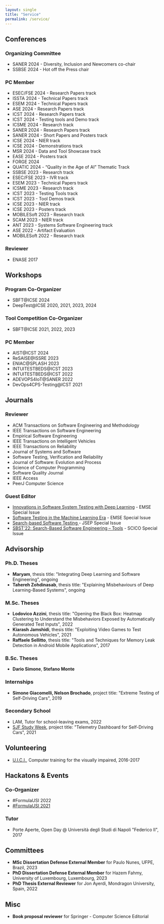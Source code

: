 ```yaml
---
layout: single
title: "Service"
permalink: /service/
---
```


## Conferences
### Organizing Committee
* SANER 2024 - Diversity, Inclusion and Newcomers co-chair
* SSBSE 2024 - Hot off the Press chair  

### PC Member
* ESEC/FSE 2024 - Research Papers track
* ISSTA 2024 - Technical Papers track
* ESEM 2024 - Technical Papers track
* ASE 2024 - Research Papers track
* ICST 2024 - Research Papers track
* ICST 2024 - Testing tools and Demo track
* ICSME 2024 - Research track
* SANER 2024 - Research Papers track
* SANER 2024 - Short Papers and Posters track
* ICSE 2024 - NIER track  
* ICSE 2024 - Demonstrations track
* MSR 2024 - Data and Tool Showcase track
* EASE 2024 - Posters track
* FORGE 2024
* QUATIC 2024 - “Quality in the Age of AI” Thematic Track  
* SSBSE 2023 - Research track  
* ESEC/FSE 2023 - IVR track
* ESEM 2023 - Technical Papers track
* ICSME 2023 - Research track
* ICST 2023 - Testing Tools track
* ICST 2023 - Tool Demos track
* ICSE 2023 - NIER track
* ICSE 2023 - Posters track
* MOBILESoft 2023 - Research track
* SCAM 2023 - NIER track
* ANT 2023 - Systems Software Engineering track
* ASE 2022 - Artifact Evaluation
* MOBILESoft 2022 - Research track

### Reviewer
* ENASE 2017

## Workshops
### Program Co-Organizer
* SBFT@ICSE 2024 
* DeepTest@ICSE 2020, 2021, 2023, 2024  

### Tool Competition Co-Organizer
* SBFT@ICSE 2021, 2022, 2023 

### PC Member
* AIST@ICST 2024  
* ReSAISE@ISSRE 2023
* ENIAC@SPLASH 2023  
* INTUITESTBEDS@ICST 2023
* INTUITESTBEDS@ICST 2022
* ADEVOPS4IoT@SANER 2022
* DevOps4CPS-Testing@ICST 2021

## Journals

### Reviewer
* ACM Transactions on Software Engineering and Methodology
* IEEE Transactions on Software Engineering
* Empirical Software Engineering
* IEEE Transactions on Intelligent Vehicles
* IEEE Transactions on Reliability
* Journal of Systems and Software
* Software Testing, Verification and Reliability
* Journal of Software: Evolution and Process
* Science of Computer Programming
* Software Quality Journal
* IEEE Access
* PeerJ Computer Science

### Guest Editor
* [Innovations in Software System Testing with Deep Learning](https://emsejournal.github.io/special_issues/2023_Innovations_in_Software_System_Testing_with_Deep_Learning.html) - EMSE Special Issue
* [Software Testing in the Machine Learning Era](https://emsejournal.github.io/special_issues/2021_Software_Testing_in_the_Machine_Learning_Era.html) - EMSE Special Issue
* [Search-based Software Testing ](https://onlinelibrary.wiley.com/pb-assets/assets/20477481/Special%20Issue%20on%20Search-based%20software%20testing-1637849907903.pdf) - JSEP Special Issue
* [SBST’22: Search-Based Software Engineering – Tools](https://www.sciencedirect.com/journal/science-of-computer-programming/special-issue/102JKDZ8BMS) - SCICO Special Issue

## Advisorship

### Ph.D. Theses
* **Maryam**, thesis title: "Integrating Deep Learning and Software Engineering", ongoing  
* **Tahereh Zohdinasab**, thesis title: "Explaining Misbehaviours of Deep Learning-Based Systems", ongoing

### M.Sc. Theses
* **Lodovico Azzini**, thesis title: "Opening the Black Box: Heatmap Clustering to Understand the Misbehaviors Exposed by Automatically Generated Test Inputs", 2022
* **Kiarash Jamshidi**, thesis title: "Exploiting Video Games to Test Autonomous Vehicles", 2021
* **Raffaele Sellitto**, thesis title: "Tools and Techniques for Memory Leak Detection in Android Mobile Applications", 2017

### B.Sc. Theses
* **Dario Simone**, **Stefano Monte**

### Internships
* **Simone Giacomelli, Nelson Brochado**, project title: "Extreme Testing of Self-Driving Cars", 2019

### Secondary School
* LAM, Tutor for school-leaving exams, 2022
* [SJF Study Week](https://sjf.ch/it/review-settimana-di-studio-fascinating-informatics-2021/), project title: "Telemetry Dashboard for Self-Driving Cars", 2021

## Volunteering
* [U.I.C.I.](https://www.uiciechi.it), Computer training for the visually impaired, 2016-2017 

## Hackatons & Events
### Co-Organizer
* #FormulaUSI 2022  
* [#FormulaUSI 2021](https://formulausi.si.usi.ch/2021/)

### Tutor
* Porte Aperte, Open Day @ Università degli Studi di Napoli "Federico II", 2017  

## Committees  
* **MSc Dissertation Defense External Member** for Paulo Nunes, UFPE, Brazil, 2023  
* **PhD Dissertation Defense External Member** for Hazem Fahmy, University of Luxembourg, Luxembourg, 2023  
* **PhD Thesis External Reviewer** for Jon Ayerdi, Mondragon University, Spain, 2022  

## Misc  
* **Book proposal reviewer** for Springer - Computer Science Editorial  
